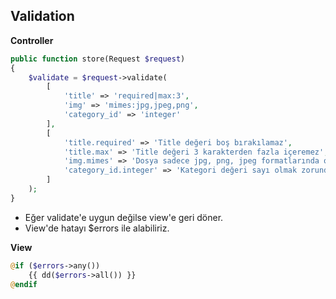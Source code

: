 ## Validation

**Controller**

```php
public function store(Request $request)
{
    $validate = $request->validate(
        [
            'title' => 'required|max:3',
            'img' => 'mimes:jpg,jpeg,png',
            'category_id' => 'integer'
        ],
        [
            'title.required' => 'Title değeri boş bırakılamaz',
            'title.max' => 'Title değeri 3 karakterden fazla içeremez',
            'img.mimes' => 'Dosya sadece jpg, png, jpeg formatlarında olabilir',
            'category_id.integer' => 'Kategori değeri sayı olmak zorundadır'
        ]
    );
}
```

- Eğer validate'e uygun değilse view'e geri döner.
- View'de hatayı $errors ile alabiliriz.

**View**

```php
@if ($errors->any())
    {{ dd($errors->all()) }}
@endif
```

